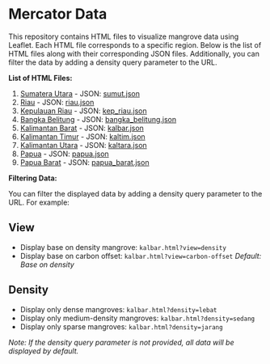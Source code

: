 # Mercator Data

This repository contains HTML files to visualize mangrove data using Leaflet. Each HTML file corresponds to a specific region. Below is the list of HTML files along with their corresponding JSON files. Additionally, you can filter the data by adding a density query parameter to the URL.

**List of HTML Files:**

1. [Sumatera Utara](https://riandyhasan.github.io/mercator-data/sumut.html) - JSON: [sumut.json](https://riandyhasan.github.io/mercator-data/sumut.json)
2. [Riau](https://riandyhasan.github.io/mercator-data/riau.html) - JSON: [riau.json](https://storage.googleapis.com/mercator-data/riau.json)
3. [Kepulauan Riau](https://riandyhasan.github.io/mercator-data/kep_riau.html) - JSON: [kep_riau.json](https://riandyhasan.github.io/mercator-data/kep_riau.json)
4. [Bangka Belitung](https://riandyhasan.github.io/mercator-data/bangka_belitung.html) - JSON: [bangka_belitung.json](https://riandyhasan.github.io/mercator-data/bangka_belitung.json)
5. [Kalimantan Barat](https://riandyhasan.github.io/mercator-data/kalbar.html) - JSON: [kalbar.json](https://riandyhasan.github.io/mercator-data/kalbar.json)
6. [Kalimantan Timur](https://riandyhasan.github.io/mercator-data/kaltim.html) - JSON: [kaltim.json](https://riandyhasan.github.io/mercator-data/kaltim.json)
7. [Kalimantan Utara](https://riandyhasan.github.io/mercator-data/kaltara.html) - JSON: [kaltara.json](https://riandyhasan.github.io/mercator-data/kaltara.json)
8. [Papua](https://riandyhasan.github.io/mercator-data/papua.html) - JSON: [papua.json](https://riandyhasan.github.io/mercator-data/papua.json)
9. [Papua Barat](https://riandyhasan.github.io/mercator-data/papua_barat.html) - JSON: [papua_barat.json](https://riandyhasan.github.io/mercator-data/papua_barat.json)

**Filtering Data:**

You can filter the displayed data by adding a density query parameter to the URL. For example:

## View

- Display base on density mangrove: `kalbar.html?view=density`
- Display base on carbon offset: `kalbar.html?view=carbon-offset`
  _Default: Base on density_

## Density

- Display only dense mangroves: `kalbar.html?density=lebat`
- Display only medium-density mangroves: `kalbar.html?density=sedang`
- Display only sparse mangroves: `kalbar.html?density=jarang`

_Note: If the density query parameter is not provided, all data will be displayed by default._
